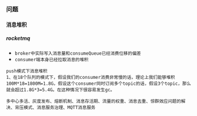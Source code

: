 ### 问题

#### 消息堆积

##### rocketmq

* `broker中实际写入消息量和consumeQueue已经消费位移的偏差`
* `consumer端本身已经拉取消息的堆积 `

```
push模式下消息堆积
1、在18个队列的模式下，假设我们的consumer消费非常慢的话，理论上我们能够堆积100M*18=1800M=1.8G，假设这个consumer同时订阅多个topic的话，假设3个topic，那么就会超过1.8G*3=5.4G。在这种情况下很容易发生gc。 
```

```
多中心多活、灰度发布、熔断机制、消息存活期、流量的权重、消息去重、惊群效应问题的解决、背压模式、消息服务治理、MQTT消息服务
```

